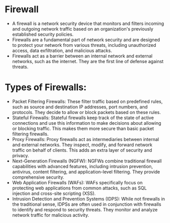 # Firewall
* A firewall is a network security device that monitors and filters incoming and outgoing network traffic based on an organization's previously established security policies.
* Firewalls are a fundamental part of network security and are designed to protect your network from various threats, including unauthorized access, data exfiltration, and malicious attacks.
* Firewalls act as a barrier between an internal network and external networks, such as the internet. They are the first line of defense against threats.

# Types of Firewalls:
* Packet Filtering Firewalls: These filter traffic based on predefined rules, such as source and destination IP addresses, port numbers, and protocols. They decide to allow or block packets based on these rules.
* Stateful Firewalls: Stateful firewalls keep track of the state of active connections and use this information to make decisions about allowing or blocking traffic. This makes them more secure than basic packet filtering firewalls.
* Proxy Firewalls: Proxy firewalls act as intermediaries between internal and external networks. They inspect, modify, and forward network traffic on behalf of clients. This adds an extra layer of security and privacy.
* Next-Generation Firewalls (NGFW): NGFWs combine traditional firewall capabilities with advanced features, including intrusion prevention, antivirus, content filtering, and application-level filtering. They provide comprehensive security.
* Web Application Firewalls (WAFs): WAFs specifically focus on protecting web applications from common attacks, such as SQL injection and cross-site scripting (XSS).
* Intrusion Detection and Prevention Systems (IDPS): While not firewalls in the traditional sense, IDPSs are often used in conjunction with firewalls to identify and respond to security threats. They monitor and analyze network traffic for malicious activity.
